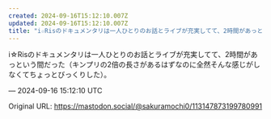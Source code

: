 ```yaml
---
created: 2024-09-16T15:12:10.007Z
updated: 2024-09-16T15:12:10.007Z
title: "i☆Risのドキュメンタリは一人ひとりのお話とライブが充実してて、2時間があっと[...]"
---
```


<p>i☆Risのドキュメンタリは一人ひとりのお話とライブが充実してて、2時間があっという間だった（キンプリの2倍の長さがあるはずなのに全然そんな感じがしなくてちょっとびっくりした）。</p>

&mdash; 2024-09-16 15:12:10 UTC

Original URL: https://mastodon.social/@sakuramochi0/113147873199780991

